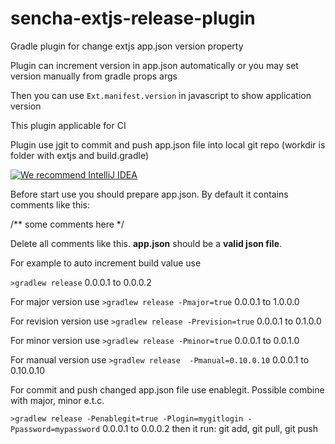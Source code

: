 # sencha-extjs-release-plugin
Gradle plugin for change extjs app.json version property

Plugin can increment version in app.json automatically or you may set version manually from gradle props args

Then you can use `Ext.manifest.version` in javascript to show application version 

This plugin applicable for CI 

Plugin use jgit to commit and push app.json file into local git repo (workdir is folder with extjs and build.gradle) 

[![We recommend IntelliJ IDEA](http://www.elegantobjects.org/intellij-idea.svg)](https://www.jetbrains.com/idea/)


Before start use you should prepare app.json. By default it contains comments like this:

/**
  some comments here
*/
   
Delete all comments like this. **app.json** should be a **valid json file**.
 
For example to auto increment build value use 

`>gradlew release` 0.0.0.1 to 0.0.0.2

For major version use 
`>gradlew release -Pmajor=true` 0.0.0.1 to 1.0.0.0 

For revision version use 
`>gradlew release -Prevision=true` 0.0.0.1 to 0.1.0.0


For minor version use 
`>gradlew release -Pminor=true` 0.0.0.1 to 0.0.1.0
  
For manual version use 
`>gradlew release  -Pmanual=0.10.0.10` 0.0.0.1 to 0.10.0.10     
     
For commit and push changed app.json file use enablegit.
Possible combine with major, minor e.t.c. 

`>gradlew release -Penablegit=true -Plogin=mygitlogin -Ppassword=mypassword` 0.0.0.1 to 0.0.0.2 then it run: git add, git pull, git push 
  
